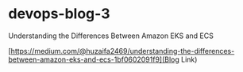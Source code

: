 # devops-blog-3
Understanding the Differences Between Amazon EKS and ECS

[https://medium.com/@huzaifa2469/understanding-the-differences-between-amazon-eks-and-ecs-1bf0602091f9](Blog Link)

